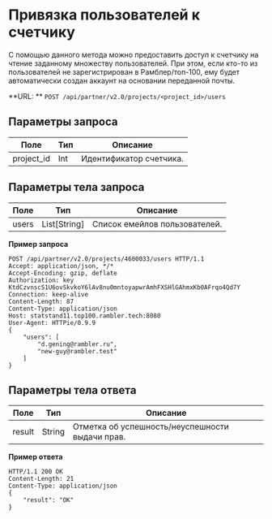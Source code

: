 # Привязка пользователей к счетчику

С помощью данного метода можно предоставить доступ к счетчику на чтение заданному множеству пользователей. При этом, если кто-то из пользователей не зарегистрирован в Рамблер/топ-100, ему будет автоматически создан аккаунт на основании переданной почты.

**URL: ** `POST /api/partner/v2.0/projects/<project_id>/users`

## Параметры запроса <a href="16" id="16"></a>

| **Поле**   | **Тип** | **Описание**            |
| ---------- | ------- | ----------------------- |
| project_id | Int     | Идентификатор счетчика. |

## Параметры тела запроса <a href="17" id="17"></a>

| **Поле** | **Тип**       | **Описание**                  |
| -------- | ------------- | ----------------------------- |
| users    | List\[String] | Список емейлов пользователей. |

**Пример запроса**

```
POST /api/partner/v2.0/projects/4600033/users HTTP/1.1
Accept: application/json, */*
Accept-Encoding: gzip, deflate
Authorization: key KtdCzvnscS1U6ovSkvkoY6lAv8nu0mntoyapwrAmhFXSHlGAhmxKb0AFrqo4Qd7Y
Connection: keep-alive
Content-Length: 87
Content-Type: application/json
Host: statstand11.top100.rambler.tech:8080
User-Agent: HTTPie/0.9.9
{
    "users": [
        "d.gening@rambler.ru",
        "new-guy@rambler.test"
    ]
}
```

## Параметры тела ответа <a href="18" id="18"></a>

| **Поле** | **Тип** | **Описание**                                    |
| -------- | ------- | ----------------------------------------------- |
| result   | String  | Отметка об успешность/неуспешности выдачи прав. |

**Пример ответа**

```
HTTP/1.1 200 OK
Content-Length: 21
Content-Type: application/json
{
    "result": "OK"
}
```
